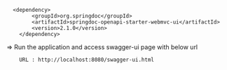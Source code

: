       <dependency>
			<groupId>org.springdoc</groupId>
			<artifactId>springdoc-openapi-starter-webmvc-ui</artifactId>
			<version>2.1.0</version>
		</dependency>


=> Run the application and access swagger-ui page with below url

		URL : http://localhost:8080/swagger-ui.html
